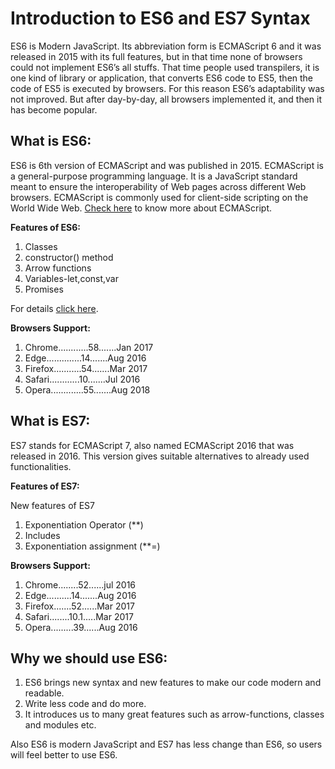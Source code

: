 # Introduction to ES6 and ES7 Syntax
ES6 is Modern JavaScript. Its abbreviation form is ECMAScript 6 and it was released in 2015 with its full features, but in that time none of browsers could not implement ES6’s all stuffs. That time people used transpilers, it is one kind of library or application, that converts ES6 code to ES5, then the code of ES5 is executed by browsers. For this reason ES6’s adaptability was not improved. But after day-by-day, all browsers implemented it, and then it has become popular. 

## What is ES6:

ES6 is 6th version of ECMAScript and was published in 2015.
 ECMAScript is a general-purpose programming language. It is a JavaScript standard meant to ensure the interoperability of Web pages across different Web browsers. ECMAScript is commonly used for client-side scripting on the World Wide Web.
[Check here](https://en.wikipedia.org/wiki/ECMAScript) to know more about ECMAScript.

**Features of ES6:**
1. Classes
2. constructor() method
3. Arrow functions
4. Variables-let,const,var
5. Promises

For details [click here](https://www.w3schools.com/react/react_es6.asp ).

**Browsers Support:**

1. Chrome............58.......Jan 2017
2. Edge..............14.......Aug 2016 
3. Firefox...........54.......Mar 2017
4. Safari............10.......Jul 2016
5. Opera.............55.......Aug 2018

## What is ES7:
ES7 stands for ECMAScript 7, also named ECMAScript 2016 that was released in 2016. This version gives suitable alternatives to already used functionalities.

**Features of ES7:**

New features of ES7
1.	Exponentiation Operator (**)
2.	Includes
3.	Exponentiation assignment (**=)

**Browsers Support:**

1. Chrome........52......jul 2016
2. Edge..........14.......Aug 2016
3. Firefox.......52......Mar 2017
4. Safari........10.1.....Mar 2017
5. Opera.........39......Aug 2016

  ## Why we should use ES6:
1.	ES6 brings new syntax and new features to make our code modern and readable.
2.	 Write less code and do more.
3.	It introduces us to many great features such as arrow-functions, classes and modules etc.

Also ES6 is modern JavaScript and ES7 has less change than ES6, so users will feel better to use ES6.

